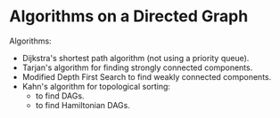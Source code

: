 # Algorithms on a Directed Graph

Algorithms: 
* Dijkstra's shortest path algorithm (not using a priority queue).
* Tarjan's algorithm for finding strongly connected components.
* Modified Depth First Search to find weakly connected components.
* Kahn's algorithm for topological sorting:
  * to find DAGs.
  * to find Hamiltonian DAGs.
